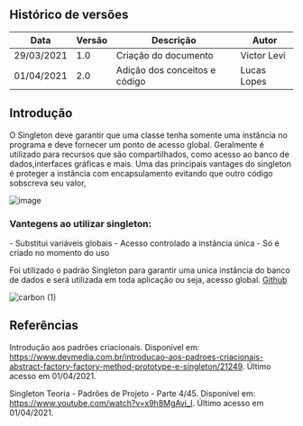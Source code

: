 
## Histórico de versões

| Data | Versão | Descrição | Autor |
|------|--------|-----------|-------|
| 29/03/2021 | 1.0 | Criação do documento | Victor Levi |
| 01/04/2021 | 2.0 | Adição dos conceitos e código | Lucas Lopes |



## Introdução

O Singleton deve garantir que uma classe tenha somente uma instância no programa e deve fornecer um ponto de acesso global. Geralmente é utilizado para recursos que são compartilhados, como acesso ao banco de dados,interfaces gráficas e mais. Uma das principais vantages do singleton é proteger a instância com encapsulamento evitando que outro código sobscreva seu valor,

![image](https://user-images.githubusercontent.com/38164895/112779142-71f07480-901c-11eb-8e56-6c983d2ebc57.png)

<ld>
<h3>Vantegens ao utilizar singleton:</h3>
  - Substitui variáveis globais 
  - Acesso controlado a instância única
  - Só é criado no momento do uso     
  
<ld>

Foi utilizado o padrão Singleton para garantir uma unica instância do banco de dados e será utilizada em toda aplicação ou seja, acesso global. [Github](https://github.com/UnBArqDsw2020-2/2020.2_G4-Meubrecho-backend/blob/master/src/database/index.js)

![carbon (1)](https://user-images.githubusercontent.com/38164895/113325799-448f1980-92ef-11eb-9822-98d52859900e.png)


## Referências

Introdução aos padrões criacionais. Disponível em: https://www.devmedia.com.br/introducao-aos-padroes-criacionais-abstract-factory-factory-method-prototype-e-singleton/21249. Último acesso em 01/04/2021.

Singleton Teoria - Padrões de Projeto - Parte 4/45. Disponível em: https://www.youtube.com/watch?v=x9h8MgAvi_I. Último acesso em 01/04/2021.